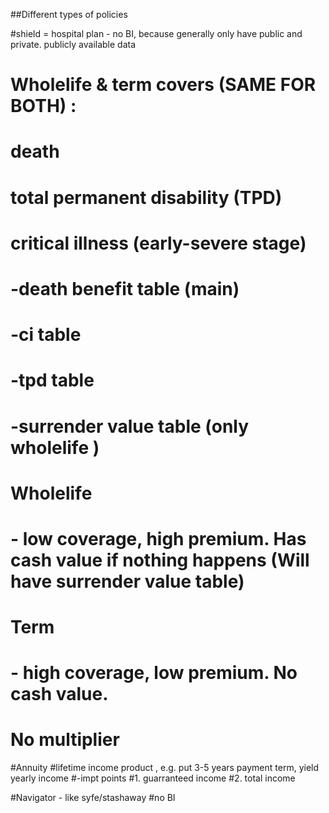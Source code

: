 ##Different types of policies

#shield = hospital plan - no BI, because generally only have public and private. publicly available data

# Wholelife & term covers (SAME FOR BOTH) :
# death
# total permanent disability (TPD)
# critical illness (early-severe stage) 
# -death benefit table (main)
# -ci table
# -tpd table
# -surrender value table (only wholelife )

# Wholelife 
# - low coverage, high premium. Has cash value if nothing happens (Will have surrender value table)
# Term 
# - high coverage, low premium. No cash value. 
# No multiplier


#Annuity
#lifetime income product , e.g. put 3-5 years payment term, yield yearly income
#-impt points
#1. guarranteed income
#2. total income 

#Navigator - like syfe/stashaway
#no BI

